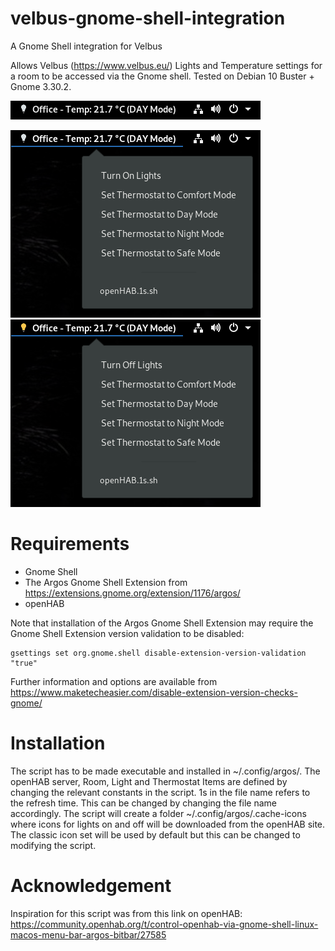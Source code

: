 # velbus-gnome-shell-integration
A Gnome Shell integration for Velbus

Allows Velbus (https://www.velbus.eu/) Lights and Temperature settings for a room to be accessed via the Gnome shell. Tested on Debian 10 Buster + Gnome 3.30.2.

![Lights off and without dropdown](images/Velbus-1.png)

![Lights off and with dropdown to turn on lights](images/Velbus-2.png)
![Lights on and with dropdown to turn off lights](images/Velbus-3.png)

# Requirements
* Gnome Shell
* The Argos Gnome Shell Extension from https://extensions.gnome.org/extension/1176/argos/
* openHAB

Note that installation of the Argos Gnome Shell Extension may require the Gnome Shell Extension version validation to be disabled:
```
gsettings set org.gnome.shell disable-extension-version-validation "true"
```
Further information and options are available from https://www.maketecheasier.com/disable-extension-version-checks-gnome/

# Installation
The script has to be made executable and installed in ~/.config/argos/. The openHAB server, Room, Light and Thermostat Items are defined by changing the relevant constants in the script. 1s in the file name refers to the refresh time. This can be changed by changing the file name accordingly. The script will create a folder ~/.config/argos/.cache-icons where icons for lights on and off will be downloaded from the openHAB site. The classic icon set will be used by default but this can be changed to modifying the script.

# Acknowledgement
Inspiration for this script was from this link on openHAB: https://community.openhab.org/t/control-openhab-via-gnome-shell-linux-macos-menu-bar-argos-bitbar/27585
